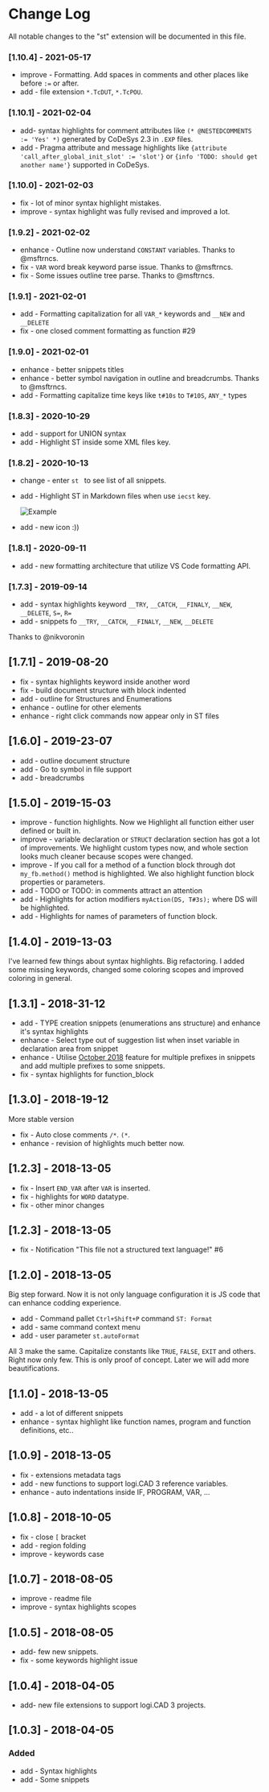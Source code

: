 # Change Log

All notable changes to the "st" extension will be documented in this file.

### [1.10.4] - 2021-05-17

- improve - Formatting. Add spaces in comments and other places like before `:=` or after.
- add - file extension `*.TcDUT`, `*.TcPOU`.

### [1.10.1] - 2021-02-04

- add- syntax highlights for comment attributes like `(* @NESTEDCOMMENTS := 'Yes' *)` generated by CoDeSys 2.3 in `.EXP` files.
- add - Pragma attribute and message highlights like `{attribute 'call_after_global_init_slot' := 'slot'}` or `{info 'TODO: should get another name'}` supported in CoDeSys.
  
### [1.10.0] - 2021-02-03

- fix - lot of minor syntax highlight mistakes.
- improve - syntax highlight was fully revised and improved a lot.

### [1.9.2] - 2021-02-02

- enhance - Outline now understand `CONSTANT` variables. Thanks to @msftrncs.
- fix - `VAR` word break keyword parse issue. Thanks to @msftrncs.
- fix -  Some issues outline tree parse. Thanks to @msftrncs.

### [1.9.1] - 2021-02-01

- add - Formatting capitalization for all `VAR_*` keywords and `__NEW` and `__DELETE`
- fix -  one closed comment formatting as function #29

### [1.9.0] - 2021-02-01

- enhance - better snippets titles
- enhance - better symbol navigation in outline and breadcrumbs. Thanks to @msftrncs.
- add - Formatting capitalize time keys like `t#10s` to `T#10S`, `ANY_*` types

### [1.8.3] - 2020-10-29

- add - support for UNION syntax
- add - Highlight ST inside some XML files key.

### [1.8.2] - 2020-10-13

- change - enter `st ` to see list of all snippets.
- add - Highlight ST in Markdown files when use `iecst` key.
  
  ![Example](https://raw.githubusercontent.com/Serhioromano/vscode-st/master/images/md-highlight.png)

- add - new icon :))

### [1.8.1] - 2020-09-11

- add - new formatting architecture that utilize VS Code formatting API.

### [1.7.3] - 2019-09-14

- add - syntax highlights keyword `__TRY`, `__CATCH`, `__FINALY`, `__NEW`, `__DELETE`, `S=`, `R=`
- add - snippets fo `__TRY`, `__CATCH`, `__FINALY`, `__NEW`, `__DELETE`

Thanks to @nikvoronin

## [1.7.1] - 2019-08-20

- fix - syntax highlights keyword inside another word
- fix - build document structure with block indented
- add - outline for Structures and Enumerations
- enhance - outline for other elements
- enhance - right click commands now appear only in ST files

## [1.6.0] - 2019-23-07

- add - outline document structure
- add - Go to symbol in file support
- add - breadcrumbs

## [1.5.0] - 2019-15-03

- improve - function highlights. Now we Highlight all function either user defined or built in.
- improve - variable declaration or `STRUCT` declaration section has got a lot of improvements. We highlight custom types now, and whole section looks much cleaner because scopes were changed.
- improve - If you call for a method of a function block through dot `my_fb.method()` method is highlighted. We also highlight function block properties or parameters.
- add - TODO or TODO: in comments attract an attention
- add - Highlights for action modifiers `myAction(DS, T#3s);` where DS will be highlighted.
- add - Highlights for names of parameters of function block.

## [1.4.0] - 2019-13-03

I've learned few things about syntax highlights. Big refactoring. I added some missing keywords, changed some coloring scopes and improved coloring in general.

## [1.3.1] - 2018-31-12

- add - TYPE creation snippets (enumerations ans structure) and enhance it's syntax highlights
- enhance - Select type out of suggestion list when inset variable in declaration area from snippet
- enhance - Utilise [October 2018](https://code.visualstudio.com/updates/v1_28#_project-level-snippets) feature for multiple prefixes in snippets and add multiple prefixes to some snippets.
- fix - syntax highlights for function_block

## [1.3.0] - 2018-19-12

More stable version

- fix - Auto close comments `/*`. `(*`.
- enhance - revision of highlights much better now.

## [1.2.3] - 2018-13-05

- fix - Insert `END_VAR` after `VAR` is inserted.
- fix - highlights for `WORD` datatype.
- fix - other minor changes

## [1.2.3] - 2018-13-05

- fix - Notification "This file not a structured text language!" #6

## [1.2.0] - 2018-13-05

Big step forward. Now it is not only language configuration it is JS code that can enhance codding experience.

- add - Command pallet `Ctrl+Shift+P` command `ST: Format`
- add - same command context menu
- add - user parameter `st.autoFormat`

All 3 make the same. Capitalize constants like `TRUE`, `FALSE`, `EXIT` and others. Right now only few. This is only proof of concept. Later we will add more beautifications.

## [1.1.0] - 2018-13-05

- add - a lot of different snippets
- enhance - syntax highlight like function names, program and function definitions, etc..

## [1.0.9] - 2018-13-05

- fix - extensions metadata tags
- add - new functions to support logi.CAD 3 reference variables.
- enhance - auto indentations inside IF, PROGRAM, VAR, ...

## [1.0.8] - 2018-10-05

- fix - close `[` bracket
- add - region folding
- improve - keywords case

## [1.0.7] - 2018-08-05

- improve - readme file
- improve - syntax highlights scopes

## [1.0.5] - 2018-08-05

- add- few new snippets.
- fix - some keywords highlight issue

## [1.0.4] - 2018-04-05

- add- new file extensions to support logi.CAD 3 projects.

## [1.0.3] - 2018-04-05

### Added

- add - Syntax highlights
- add - Some snippets
